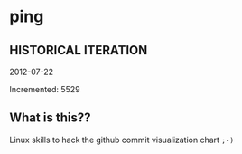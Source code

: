 # ping

## HISTORICAL ITERATION
2012-07-22

Incremented: 5529

## What is this?? 
Linux skills to hack the github commit visualization chart `;-)`
